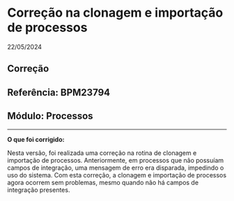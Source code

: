 # Correção na clonagem e importação de processos
22/05/2024
## Correção
## Referência: BPM23794
## Módulo: Processos
***

**O que foi corrigido:**

Nesta versão, foi realizada uma correção na rotina de clonagem e importação de processos. Anteriormente, em processos que não possuíam campos de integração, uma mensagem de erro era disparada, impedindo o uso do sistema. Com esta correção, a clonagem e importação de processos agora ocorrem sem problemas, mesmo quando não há campos de integração presentes.